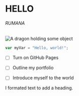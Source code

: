 # HELLO
###### RUMANA
![A dragon holding some object](https://camo.githubusercontent.com/4e4e82c65cecec49f6bbe943a014a35c74a36260883036d898fe2d6ae3513a7f/68747470733a2f2f6f63746f6465782e6769746875622e636f6d2f696d616765732f79616b746f6361742e706e67)

``` javascript
var myVar = "Hello, world!";
```
- [ ] Turn on GitHub Pages
- [ ] Outline my portfolio
- [ ] Introduce myself to the world





I formated text to add a heading. 
